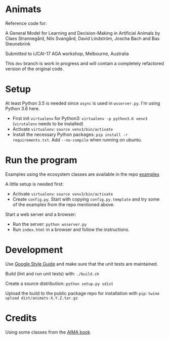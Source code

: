 Animats
=======

Reference code for:

A General Model for Learning and Decision-Making in Artificial Animals by
Claes Strannegård, Nils Svangård, David Lindström, Joscha Bach and Bas Steunebrink

Submitted to IJCAI-17 AGA workshop, Melbourne, Australia

This `dev` branch is work in progress and will contain a completely refactored
version of the original code.


Setup
=====

At least Python 3.5 is needed since `async` is used in `wsserver.py`. I'm using Python 3.6 here.

* First init `virtualenv` for Python3: `virtualenv -p python3.6 venv3` (`virutalenv` needs to be installed)
* Activate `virtualenv`: `source venv3/bin/activate`
* Install the necessary Python packages: `pip install -r requirements.txt`. Add `--no-compile` when running on ubuntu.


Run the program
==============

Examples using the ecosystem classes are available in the
repo [examples](https://github.com/animatai/examples)

A little setup is needed first:

* Activate `virtualenv`: `source venv3/bin/activate`
* Create `config.py`. Start with copying `config.py.template` and try some of
the examples from the repo mentioned above.

Start a web server and a browser:

* Run the server: `python wsserver.py`
* Run `index.html` in a browser and follow the instructions.


Development
===========

Use [Google Style Guide](https://google.github.io/styleguide/pyguide.html)
and make sure that the unit tests are maintained.

Build (lint and run unit tests) with: `./build.sh`

Create a source distribution: `python setup.py sdist`

Upload the build to the public package repo for installation with `pip`:
`twine upload dist/animats-X.Y.Z.tar.gz`


Credits
=======

Using some classes from the [AIMA book](https://github.com/aimacode/aima-python)
